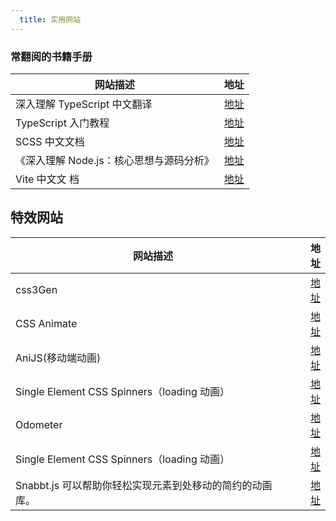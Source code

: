```yaml
---
  title: 实用网站
---
```


### 常翻阅的书籍手册
| 网站描述        | 地址  |
| ------------- | -----:|
| 深入理解 TypeScript 中文翻译      | [地址](https://jkchao.github.io/typescript-book-chinese/#why) |
| TypeScript 入门教程      |   [地址](https://ts.xcatliu.com/) |
| SCSS 中文文档      |   [地址](https://www.html.cn/doc/sass/) |
| 《深入理解 Node.js：核心思想与源码分析》      |   [地址](https://yjhjstz.gitbooks.io/deep-into-node/content/) |
| Vite 中文文 档      |   [地址](https://cn.vitejs.dev/) |


## 特效网站
| 网站描述        | 地址  |
| ------------- | -----:|
| css3Gen      | [地址](http://css3gen.com/css3-animation/) |
| CSS Animate      | [地址](http://cssanimate.com/) |
| AniJS(移动端动画)      | [地址](http://anijs.github.io/) |
| Single Element CSS Spinners（loading 动画）      | [地址](http://github.hubspot.com/odometer/docs/welcome/) |
| Odometer       | [地址](http://projects.lukehaas.me/css-loaders/) |
| Single Element CSS Spinners（loading 动画）      | [地址](http://projects.lukehaas.me/css-loaders/) |
| Snabbt.js 可以帮助你轻松实现元素到处移动的简约的动画库。      | [地址](https://github.com/daniel-lundin/snabbt.js) |
